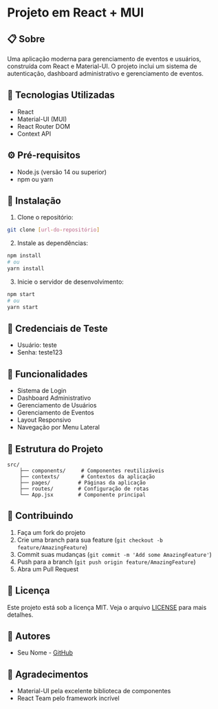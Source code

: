 # Projeto em React + MUI

## 📋 Sobre
Uma aplicação moderna para gerenciamento de eventos e usuários, construída com React e Material-UI. O projeto inclui um sistema de autenticação, dashboard administrativo e gerenciamento de eventos.

## 🚀 Tecnologias Utilizadas
- React
- Material-UI (MUI)
- React Router DOM
- Context API

## ⚙️ Pré-requisitos
- Node.js (versão 14 ou superior)
- npm ou yarn

## 🔧 Instalação

1. Clone o repositório:
```bash
git clone [url-do-repositório]
```

2. Instale as dependências:
```bash
npm install
# ou
yarn install
```

3. Inicie o servidor de desenvolvimento:
```bash
npm start
# ou
yarn start
```

## 🔑 Credenciais de Teste
- Usuário: teste
- Senha: teste123

## 📱 Funcionalidades
- Sistema de Login
- Dashboard Administrativo
- Gerenciamento de Usuários
- Gerenciamento de Eventos
- Layout Responsivo
- Navegação por Menu Lateral

## 🎯 Estrutura do Projeto
```
src/
	├── components/     # Componentes reutilizáveis
	├── contexts/       # Contextos da aplicação
	├── pages/         # Páginas da aplicação
	├── routes/        # Configuração de rotas
	└── App.jsx        # Componente principal
```

## 🤝 Contribuindo
1. Faça um fork do projeto
2. Crie uma branch para sua feature (`git checkout -b feature/AmazingFeature`)
3. Commit suas mudanças (`git commit -m 'Add some AmazingFeature'`)
4. Push para a branch (`git push origin feature/AmazingFeature`)
5. Abra um Pull Request

## 📝 Licença
Este projeto está sob a licença MIT. Veja o arquivo [LICENSE](LICENSE) para mais detalhes.

## 👥 Autores
- Seu Nome - [GitHub](seu-link-github)

## 🙏 Agradecimentos
- Material-UI pela excelente biblioteca de componentes
- React Team pelo framework incrível
